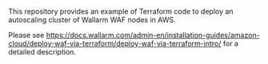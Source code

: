 This repository provides an example of Terraform code to deploy an autoscaling cluster of Wallarm WAF nodes in AWS.

Please see https://docs.wallarm.com/admin-en/installation-guides/amazon-cloud/deploy-waf-via-terraform/deploy-waf-via-terraform-intro/ for a detailed description.
